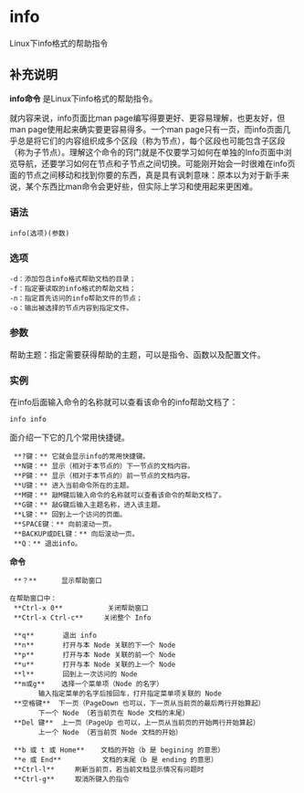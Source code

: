 info
===

Linux下info格式的帮助指令

## 补充说明

**info命令** 是Linux下info格式的帮助指令。

就内容来说，info页面比man page编写得要更好、更容易理解，也更友好，但man page使用起来确实要更容易得多。一个man page只有一页，而info页面几乎总是将它们的内容组织成多个区段（称为节点），每个区段也可能包含子区段（称为子节点）。理解这个命令的窍门就是不仅要学习如何在单独的Info页面中浏览导航，还要学习如何在节点和子节点之间切换。可能刚开始会一时很难在info页面的节点之间移动和找到你要的东西，真是具有讽刺意味：原本以为对于新手来说，某个东西比man命令会更好些，但实际上学习和使用起来更困难。

###  语法

```
info(选项)(参数)
```

###  选项

```
-d：添加包含info格式帮助文档的目录；
-f：指定要读取的info格式的帮助文档；
-n：指定首先访问的info帮助文件的节点；
-o：输出被选择的节点内容到指定文件。
```

###  参数

帮助主题：指定需要获得帮助的主题，可以是指令、函数以及配置文件。

###  实例

在info后面输入命令的名称就可以查看该命令的info帮助文档了：

```
info info
```

面介绍一下它的几个常用快捷键。

```
 **?键：** 它就会显示info的常用快捷键。
 **N键：** 显示（相对于本节点的）下一节点的文档内容。
 **P键：** 显示（相对于本节点的）前一节点的文档内容。
 **U键：** 进入当前命令所在的主题。
 **M键：** 敲M键后输入命令的名称就可以查看该命令的帮助文档了。
 **G键：** 敲G键后输入主题名称，进入该主题。
 **L键：** 回到上一个访问的页面。
 **SPACE键：** 向前滚动一页。
 **BACKUP或DEL键：** 向后滚动一页。
 **Q：** 退出info。
```

**命令** 

```
 **？**      显示帮助窗口

在帮助窗口中：
 **Ctrl-x 0**           关闭帮助窗口
 **Ctrl-x Ctrl-c**     关闭整个 Info

 **q**       退出 info
 **n**       打开与本 Node 关联的下一个 Node
 **p**       打开与本 Node 关联的前一个 Node
 **u**       打开与本 Node 关联的上一个 Node
 **l**       回到上一次访问的 Node
 **m或g**    选择一个菜单项（Node 的名字）
       输入指定菜单的名字后按回车，打开指定菜单项关联的 Node
 **空格键**  下一页（PageDown 也可以，下一页从当前页的最后两行开始算起）
       下一个 Node （若当前页在 Node 文档的末尾）
 **Del 键**  上一页（PageUp 也可以，上一页从当前页的开始两行开始算起）
       上一个 Node （若当前页 Node 文档的开始）

 **b 或 t 或 Home**    文档的开始（b 是 begining 的意思）
 **e 或 End**          文档的末尾（b 是 ending 的意思）
 **Ctrl-l**     刷新当前页，若当前文档显示情况有问题时
 **Ctrl-g**     取消所键入的指令
```


<!-- Linux命令行搜索引擎：https://jaywcjlove.github.io/linux-command/ -->